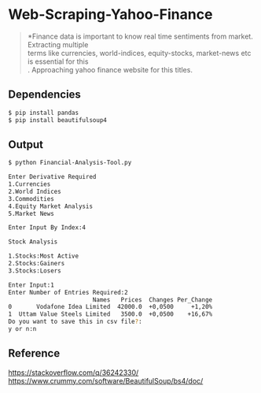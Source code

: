# Web-Scraping-Yahoo-Finance
> *Finance data is important to know real time sentiments from market. Extracting multiple <br>
terms like currencies, world-indices, equity-stocks, market-news etc is essential for this<br>. 
Approaching yahoo finance website for this titles. <br>

## Dependencies
``` sh
$ pip install pandas
$ pip install beautifulsoup4
```

## Output
``` sh
$ python Financial-Analysis-Tool.py
``` 
``` sh
Enter Derivative Required
1.Currencies
2.World Indices
3.Commodities
4.Equity Market Analysis
5.Market News

Enter Input By Index:4

Stock Analysis

1.Stocks:Most Active
2.Stocks:Gainers
3.Stocks:Losers

Enter Input:1
Enter Number of Entries Required:2
                        Names   Prices  Changes Per_Change
0       Vodafone Idea Limited  42000.0  +0,0500     +1,20%
1  Uttam Value Steels Limited   3500.0  +0,0500    +16,67%
Do you want to save this in csv file?:
y or n:n
```

## Reference 
https://stackoverflow.com/q/36242330/ <br>
https://www.crummy.com/software/BeautifulSoup/bs4/doc/
